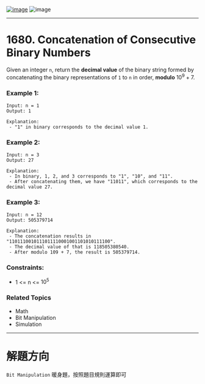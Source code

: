 [![image](https://img.shields.io/badge/Leetcode-Link-blue?logo=leetcode)](https://leetcode.com/problems/concatenation-of-consecutive-binary-numbers/)
![image](https://img.shields.io/badge/Difficulty-Medium-yellow)

---

# 1680. Concatenation of Consecutive Binary Numbers

Given an integer `n`, return the **decimal value** of the binary string formed by concatenating the binary representations of `1` to `n` in order, **modulo** $10^9 + 7$.

### Example 1:

```
Input: n = 1
Output: 1

Explanation:
 - "1" in binary corresponds to the decimal value 1. 
```

### Example 2:

```
Input: n = 3
Output: 27

Explanation:
 - In binary, 1, 2, and 3 corresponds to "1", "10", and "11".
 - After concatenating them, we have "11011", which corresponds to the decimal value 27.
```

### Example 3:

```
Input: n = 12
Output: 505379714

Explanation:
 - The concatenation results in "1101110010111011110001001101010111100".
 - The decimal value of that is 118505380540.
 - After modulo 109 + 7, the result is 505379714.
```

### Constraints:

- 1 <= n <= $10^5$

### Related Topics

- Math
- Bit Manipulation
- Simulation
  
---

# 解題方向

`Bit Manipulation` 暖身題，按照題目規則運算即可